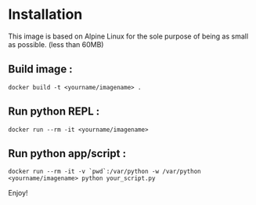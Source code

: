 Installation
==========

This image is based on Alpine Linux for the sole purpose of being as small as possible. (less than 60MB)

## Build image :

```
docker build -t <yourname/imagename> .
```

## Run python REPL :

```
docker run --rm -it <yourname/imagename>
```

## Run python app/script :

```
docker run --rm -it -v `pwd`:/var/python -w /var/python <yourname/imagename> python your_script.py
```

Enjoy!